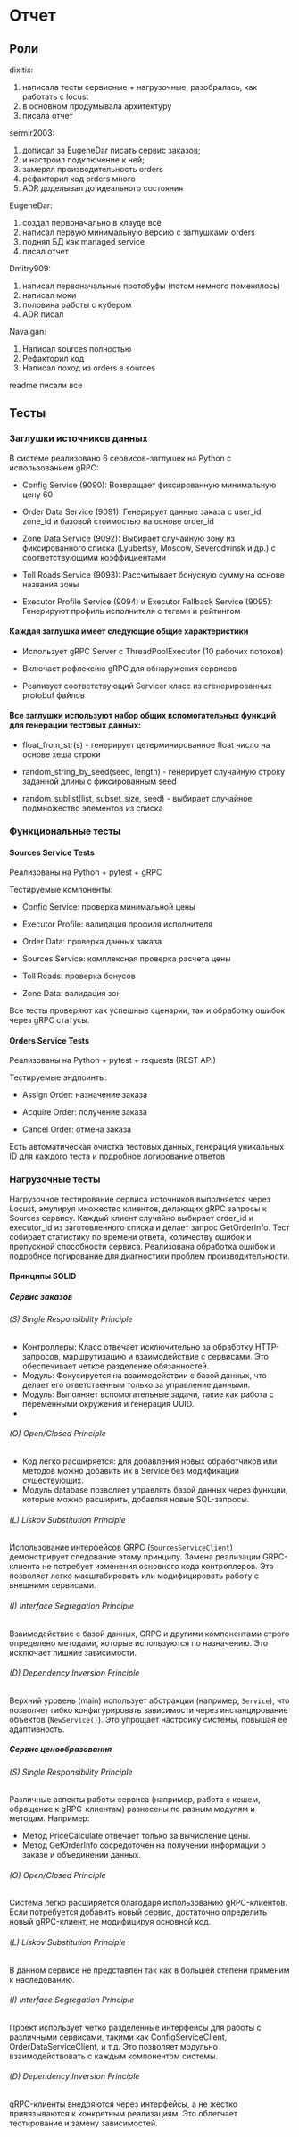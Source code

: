 # Отчет

## Роли

dixitix:
1) написала тесты сервисные + нагрузочные, разобралась, как работать с locust
2) в основном продумывала архитектуру
3) писала отчет

sermir2003: 
1) дописал за EugeneDar писать сервис заказов;
2)  и настроил подключение к ней; 
3) замерял производительность orders
4) рефакторил код orders много
5) ADR доделывал до идеального состояния

EugeneDar:
1) создал первоначально в клауде всё
2) написал первую минимальную версию с заглушками orders
3) поднял БД как managed service
4) писал отчет

Dmitry909:
1) написал первоначальные протобуфы (потом немного поменялось)
2) написал моки 
3) половина работы с кубером
4) ADR писал

Navalgan:
1) Написал sources полностью
2) Рефакторил код
3) Написал поход из orders в sources

readme писали все

## Тесты

### Заглушки источников данных

В системе реализовано 6 сервисов-заглушек на Python с использованием gRPC:

- Config Service (9090): Возвращает фиксированную минимальную цену 60

- Order Data Service (9091): Генерирует данные заказа с user_id, zone_id и базовой стоимостью на основе order_id

- Zone Data Service (9092): Выбирает случайную зону из фиксированного списка (Lyubertsy, Moscow, Severodvinsk и др.) с соответствующими коэффициентами

- Toll Roads Service (9093): Рассчитывает бонусную сумму на основе названия зоны

- Executor Profile Service (9094) и Executor Fallback Service (9095): Генерируют профиль исполнителя с тегами и рейтингом

#### Каждая заглушка имеет следующие общие характеристики

- Использует gRPC Server с ThreadPoolExecutor (10 рабочих потоков)

- Включает рефлексию gRPC для обнаружения сервисов

- Реализует соответствующий Servicer класс из сгенерированных protobuf файлов

#### Все заглушки используют набор общих вспомогательных функций для генерации тестовых данных:

- float_from_str(s) - генерирует детерминированное float число на основе хеша строки

- random_string_by_seed(seed, length) - генерирует случайную строку заданной длины с фиксированным seed

- random_sublist(list, subset_size, seed) - выбирает случайное подмножество элементов из списка

### Функциональные тесты

#### Sources Service Tests

Реализованы на Python + pytest + gRPC

Тестируемые компоненты:

- Config Service: проверка минимальной цены

- Executor Profile: валидация профиля исполнителя

- Order Data: проверка данных заказа

- Sources Service: комплексная проверка расчета цены

- Toll Roads: проверка бонусов

- Zone Data: валидация зон

Все тесты проверяют как успешные сценарии, так и обработку ошибок через gRPC статусы.

#### Orders Service Tests

Реализованы на Python + pytest + requests (REST API)

Тестируемые эндпоинты:

- Assign Order: назначение заказа

- Acquire Order: получение заказа

- Cancel Order: отмена заказа

Есть автоматическая очистка тестовых данных, генерация уникальных ID для каждого теста и подробное логирование ответов

### Нагрузочные тесты

Нагрузочное тестирование сервиса источников выполняется через Locust, эмулируя множество клиентов, делающих gRPC запросы к Sources сервису. Каждый клиент случайно выбирает order_id и executor_id из заготовленного списка и делает запрос GetOrderInfo. Тест собирает статистику по времени ответа, количеству ошибок и пропускной способности сервиса. Реализована обработка ошибок и подробное логирование для диагностики проблем производительности.

#### Принципы SOLID

##### Сервис заказов

###### (S) Single Responsibility Principle

- Контроллеры: Класс отвечает исключительно за обработку HTTP-запросов, маршрутизацию и взаимодействие с сервисами. Это обеспечивает четкое разделение обязанностей.
- Модуль: Фокусируется на взаимодействии с базой данных, что делает его ответственным только за управление данными.
- Модуль: Выполняет вспомогательные задачи, такие как работа с переменными окружения и генерация UUID.
- 
###### (O) Open/Closed Principle

- Код легко расширяется: для добавления новых обработчиков или методов можно добавить их в Service без модификации существующих.
- Модуль database позволяет управлять базой данных через функции, которые можно расширить, добавляя новые SQL-запросы.

###### (L) Liskov Substitution Principle

Использование интерфейсов GRPC (`SourcesServiceClient`) демонстрирует следование этому принципу. Замена реализации GRPC-клиента не потребует изменения основного кода контроллеров.
Это позволяет легко масштабировать или модифицировать работу с внешними сервисами.

###### (I) Interface Segregation Principle

Взаимодействие с базой данных, GRPC и другими компонентами строго определено методами, которые используются по назначению. Это исключает лишние зависимости.

###### (D) Dependency Inversion Principle

Верхний уровень (main) использует абстракции (например, `Service`), что позволяет гибко конфигурировать зависимости через инстанцирование объектов (`NewService()`).
Это упрощает настройку системы, повышая ее адаптивность.

##### Сервис ценообразования

###### (S) Single Responsibility Principle

Различные аспекты работы сервиса (например, работа с кешем, обращение к gRPC-клиентам) разнесены по разным модулям и методам. Например:

- Метод PriceCalculate отвечает только за вычисление цены.
- Метод GetOrderInfo сосредоточен на получении информации о заказе и объединении данных.

###### (O) Open/Closed Principle

Система легко расширяется благодаря использованию gRPC-клиентов. Если потребуется добавить новый сервис, достаточно определить новый gRPC-клиент, не модифицируя основной код.

###### (L) Liskov Substitution Principle

В данном сервисе не представлен так как в большей степени применим к наследованию.

###### (I) Interface Segregation Principle

Проект использует четко разделенные интерфейсы для работы с различными сервисами, такими как ConfigServiceClient, OrderDataServiceClient, и т.д. Это позволяет модульно взаимодействовать с каждым компонентом системы.

###### (D) Dependency Inversion Principle

gRPC-клиенты внедряются через интерфейсы, а не жестко привязываются к конкретным реализациям. Это облегчает тестирование и замену зависимостей.
